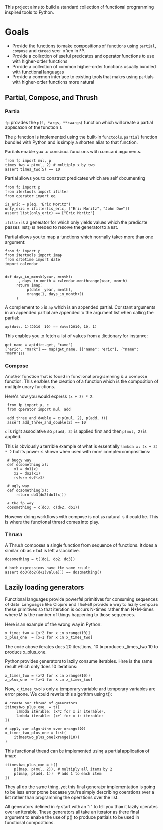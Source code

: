 This project aims to build a standard collection of functional
programming inspired tools to Python.

# Goals

 * Provide the functions to make compositions of functions using
   `partial`, `compose` and `thread` seen often in FP.
 * Provide a collection of useful predicates and operator functions to
   use with higher-order functions
 * Provide a collection of common higher-order functions usually
   bundled with functional languages
 * Provide a common interface to existing tools that makes using
   partials with higher-order functions more natural

## Partial, Compose, and Thrush

### Partial

`fp` provides the `p(f, *args, **kwargs)` function which
will create a partial application of the function `f`.

The `p` function is implemented using the built-in `functools.partial`
function bundled with Python and is simply a shorten alias to that
function.

Partials enable you to construct functions with constant arguments.

    from fp import mul, p
    times_two = p(mul, 2) # multiply x by two
    assert times_two(5) == 10

Partial allows you to construct predicates which are self documenting

    from fp import p
    from itertools import ifilter
    from operator import eq

    is_eric = p(eq, "Eric Moritz")
    only_eric = ifilter(is_eric, ["Eric Moritz", "John Doe"])
    assert list(only_eric) == ["Eric Moritz"]

`ifilter` is a generator for which only yields values which the
predicate passes; list() is needed to resolve the generator to a list.

Partial allows you to map a functions which normally takes more than
one argument:

    from fp import p
    from itertools import imap
    from datetime import date
    import calendar
    

    def days_in_month(year, month):
         _, days_in_month = calendar.monthrange(year, month)
         return imap(
              p(date, year, month),
              xrange(1, days_in_month+1)
         )

A complement to `p` is  `ap` which is an appended
partial.  Constant arguments in an appended partial are appended to
the argument list when calling the partial:

    ap(date, 1)(2010, 10) == date(2010, 10, 1)
    
This enables you to fetch a list of values from a dictionary for
instance:

    get_name = ap(dict.get, "name")
    ["eric", "mark"] == map(get_name, [{"name": "eric"}, {"name": "mark"}])
    
    
### Compose 

Another function that is found in functional programming is a compose
function.  This enables the creation of a function which is the
composition of multiple unary functions.

Here's how you would express `(x + 3) * 2`:

     from fp import p, c
     from operator import mul, add
     
     add_three_and_double = c(p(mul, 2), p(add, 3))
     assert add_three_and_double(2) == 10


`c` is right associative so `p(add, 3)` is applied first and then
`p(mul, 2)` is applied.


This is obviously a terrible example of what is essentially
`lambda x: (x + 3) * 2` but its power is shown when used with more complex
compositions:


     # buggy way
     def dosomething(x):
        x1 = do1(x)
        x2 = do2(x1)
        return do3(x2)

     # ugly way
     def dosomething(x):
         return do3(do2(do1(x)))
        
     # the fp way
     dosomething = c(do3, c(do2, do1))

However doing workflows with compose is not as natural is it could
be. This is where the functional thread comes into play.

### Thrush

A Thrush composes a single function from sequence of functions.  It
does a similar job as `c` but is left associative.


    dosomething = t([do1, do2, do3])
    
    # both expressions have the same result
    assert do3(do2(do1(value))) == dosomething()


## Lazily loading generators

Functional languages provide powerful primitives for consuming
sequences of data.  Languages like Clojure and Haskell provide a way
to lazily compose these primitives so that iteration is occurs N-times
rather than N*M-times where M is the number of things happening to
those sequences.

Here is an example of the wrong way in Python:

    x_times_two = [x*2 for x in xrange(10)]
    x_plus_one  = [x+1 for x in x_times_two]
    
The code above iterates does 20 iterations, 10 to produce x_times_two
10 to produce x_plus_one.  

Python provides generators to lazily consume iterables.  Here is the
same result which only does 10 iterations:

    x_times_two = (x*2 for x in xrange(10))
    x_plus_one  = [x+1 for x in x_times_two]
    
Now, `x_times_two` is only a temporary variable and temporary
variables are error prone. We could rewrite this algorithm using t():

    # create our thread of generators
    itimestwo_plus_one  = t([
         lambda iterable: (x*2 for x in iterable),
         lambda iterable: (x+1 for x in iterable) 
    ])
    
    # apply our algorithm over xrange(10) 
    x_times_two_plus_one = list(
        itimestwo_plus_one(xrange(10))
    )
    
This functional thread can be implemented using a partial application
of imap:

    itimestwo_plus_one = t([
        p(imap, p(mul, 2)), # multiply all items by 2
        p(imap, p(add, 1))  # add 1 to each item
    ])

They all do the same thing, yet this final generator implementation is
going to be less error prone because you're simply describing
operations over a list rather than programming the operations over the
list.

All generators defined in `fp` start with an "i" to tell you
than it lazily operates over an iterable.  These generators all take
an iterator as there final argument to enable the use of p() to
produce partials to be used in functional compositions.
